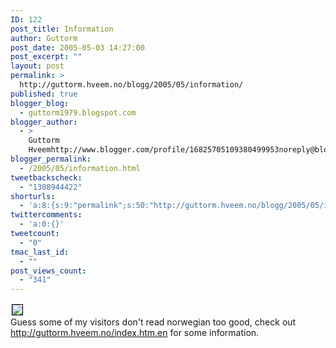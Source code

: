 ```yaml
---
ID: 122
post_title: Information
author: Guttorm
post_date: 2005-05-03 14:27:00
post_excerpt: ""
layout: post
permalink: >
  http://guttorm.hveem.no/blogg/2005/05/information/
published: true
blogger_blog:
  - guttorm1979.blogspot.com
blogger_author:
  - >
    Guttorm
    Hveemhttp://www.blogger.com/profile/16825705109380499953noreply@blogger.com
blogger_permalink:
  - /2005/05/information.html
tweetbackscheck:
  - "1308944422"
shorturls:
  - 'a:8:{s:9:"permalink";s:50:"http://guttorm.hveem.no/blogg/2005/05/information/";s:7:"tinyurl";s:25:"http://tinyurl.com/9njltj";s:4:"isgd";s:17:"http://is.gd/gFYm";s:5:"bitly";s:20:"http://bit.ly/1Rp2wZ";s:5:"snipr";s:22:"http://snipr.com/agpz4";s:5:"snurl";s:22:"http://snurl.com/agpz4";s:7:"snipurl";s:24:"http://snipurl.com/agpz4";s:4:"trim";s:17:"http://tr.im/b967";}'
twittercomments:
  - 'a:0:{}'
tweetcount:
  - "0"
tmac_last_id:
  - ""
post_views_count:
  - "341"
---
```

<a href='http://guttorm.hveem.no/index.htm.en'><img border='0' style='border:1px solid #000000; margin:2px' src='http://guttorm.hveem.no/blogg/hello/1625992/400/Welcome%20to%20guttorm.hveem.no%20!--%20%20%20%20echo%20%24side_tittel%3B%20%20%20%20%20%20%20echo%20%24side_forfatter_epost%3B%20%20%20--%20%20-%20Opera%2003.05.2005%2015%2024%2041-2005.05.03-06.26.44.jpg'/></a><br />Guess some of my visitors don't read norwegian too good, check out <a href="http://guttorm.hveem.no/index.htm.en">http://guttorm.hveem.no/index.htm.en</a> for some information.